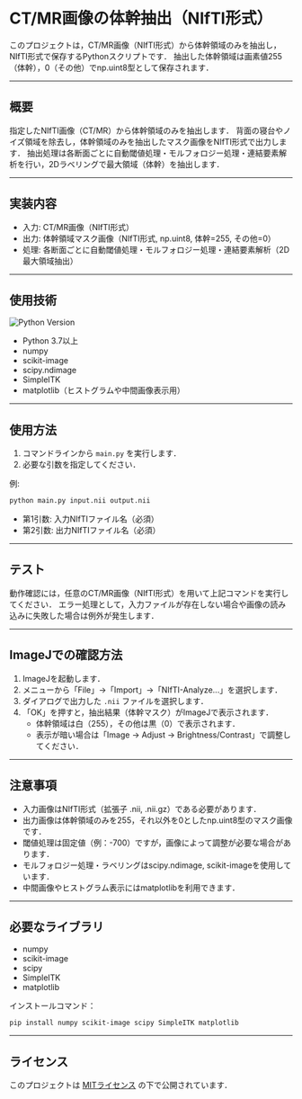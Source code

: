 # CT/MR画像の体幹抽出（NIfTI形式）

このプロジェクトは，CT/MR画像（NIfTI形式）から体幹領域のみを抽出し，NIfTI形式で保存するPythonスクリプトです．
抽出した体幹領域は画素値255（体幹），0（その他）でnp.uint8型として保存されます．

---

## 概要

指定したNIfTI画像（CT/MR）から体幹領域のみを抽出します．
背面の寝台やノイズ領域を除去し，体幹領域のみを抽出したマスク画像をNIfTI形式で出力します．
抽出処理は各断面ごとに自動閾値処理・モルフォロジー処理・連結要素解析を行い，2Dラベリングで最大領域（体幹）を抽出します．

---

## 実装内容

- 入力: CT/MR画像（NIfTI形式）
- 出力: 体幹領域マスク画像（NIfTI形式, np.uint8, 体幹=255, その他=0）
- 処理: 各断面ごとに自動閾値処理・モルフォロジー処理・連結要素解析（2D最大領域抽出）

---

## 使用技術

![Python Version](https://img.shields.io/badge/Python-3.7%2B-blue)

- Python 3.7以上
- numpy
- scikit-image
- scipy.ndimage
- SimpleITK
- matplotlib（ヒストグラムや中間画像表示用）

---

## 使用方法

1. コマンドラインから `main.py` を実行します．
2. 必要な引数を指定してください．

例:
```bash
python main.py input.nii output.nii
```

- 第1引数: 入力NIfTIファイル名（必須）
- 第2引数: 出力NIfTIファイル名（必須）

---

## テスト

動作確認には，任意のCT/MR画像（NIfTI形式）を用いて上記コマンドを実行してください．
エラー処理として，入力ファイルが存在しない場合や画像の読み込みに失敗した場合は例外が発生します．

---

## ImageJでの確認方法

1. ImageJを起動します．
2. メニューから「File」→「Import」→「NIfTI-Analyze...」を選択します．
3. ダイアログで出力した `.nii` ファイルを選択します．
4. 「OK」を押すと，抽出結果（体幹マスク）がImageJで表示されます．
   - 体幹領域は白（255），その他は黒（0）で表示されます．
   - 表示が暗い場合は「Image → Adjust → Brightness/Contrast」で調整してください．

---

## 注意事項

- 入力画像はNIfTI形式（拡張子 .nii, .nii.gz）である必要があります．
- 出力画像は体幹領域のみを255，それ以外を0としたnp.uint8型のマスク画像です．
- 閾値処理は固定値（例：-700）ですが，画像によって調整が必要な場合があります．
- モルフォロジー処理・ラベリングはscipy.ndimage, scikit-imageを使用しています．
- 中間画像やヒストグラム表示にはmatplotlibを利用できます．

---

## 必要なライブラリ

- numpy
- scikit-image
- scipy
- SimpleITK
- matplotlib

インストールコマンド：
```bash
pip install numpy scikit-image scipy SimpleITK matplotlib
```

---

## ライセンス

このプロジェクトは [MITライセンス](https://opensource.org/licenses/MIT) の下で公開されています．
